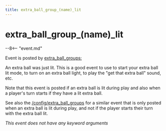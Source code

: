 ```yaml
---
title: extra_ball_group_(name)_lit
---
```


# extra_ball_group_(name)\_lit


--8<-- "event.md"

Event is posted by [extra_ball_groups:](../config/extra_ball_groups.md)

An extra ball was just lit. This is a good event to use to start your
extra ball lit mode, to turn on an extra ball light, to play the "get
that extra ball" sound, etc.

Note that this event is posted if an extra ball is lit during play and
also when a player's turn starts if they have a lit extra ball.

See also the [/config/extra_ball_groups](extra_ball_extra_ball_lit.md)
for a similar event that is only posted when an extra ball is lit during
play, and not if the player starts their turn with the extra ball lit.

*This event does not have any keyword arguments*
